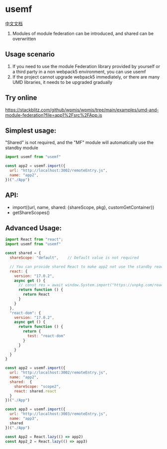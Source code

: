 # usemf

[中文文档](doc/chinese)

1. Modules of module federation can be introduced, and shared can be overwritten

## Usage scenario
1. If you need to use the module Federation library provided by yourself or a third party in a non webpack5 environment, you can use usemf
2. If the project cannot upgrade webpack5 immediately, or there are many UMD libraries, it needs to be upgraded gradually

## Try online
https://stackblitz.com/github/wpmjs/wpmjs/tree/main/examples/umd-and-module-federation?file=app1%2Fsrc%2FApp.js

## Simplest usage:
"Shared" is not required, and the "MF" module will automatically use the standby module
``` js
import usemf from "usemf"

const app2 = usemf.import({
  url: "http://localhost:3002/remoteEntry.js",
  name: "app2",
})("./App")
```

## API:
* import({url, name, shared: {shareScope, pkg}, customGetContainer})
* getShareScopes()

## Advanced Usage:
``` js
import React from "react";
import usemf from "usemf"

const shared = {
  shareScope: "default",    // Default value is not required

  // You can provide shared React to make app2 not use the standby react module to achieve react singleton
  react: {
    version: "17.0.2",
    async get () {
      // const res = await window.System.import("https://unpkg.com/react@17.0.2/umd/react.development.js")
      return function () {
        return React
      }
    }
  },
  "react-dom": {
    version: "17.0.2",
    async get () {
      return function () {
        return {
          test: "react-dom"
        }
      }
    }
  }
}

const app2 = usemf.import({
  url: "http://localhost:3002/remoteEntry.js",
  name: "app2",
  shared:  {
    shareScope: "scope2",
    react: shared.react
  }
})("./App")

const app3 = usemf.import({
  url: "http://localhost:3003/remoteEntry.js",
  name: "app3",
  shared
})("./App")

const App2 = React.lazy(() => app2)
const App2_2 = React.lazy(() => app3)
```